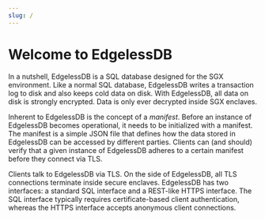 ```yaml
---
slug: /
---
```


# Welcome to EdgelessDB

In a nutshell, EdgelessDB is a SQL database designed for the SGX environment. Like a normal SQL database, EdgelessDB writes a transaction log to disk and also keeps cold data on disk. With EdgelessDB, all data on disk is strongly encrypted. Data is only ever decrypted inside SGX enclaves.

Inherent to EdgelessDB is the concept of a *manifest*. Before an instance of EdgelessDB becomes operational, it needs to be initialized with a manifest. The manifest is a simple JSON file that defines how the data stored in EdgelessDB can be accessed by different parties. Clients can (and should) verify that a given instance of EdgelessDB adheres to a certain manifest before they connect via TLS.

Clients talk to EdgelessDB via TLS. On the side of EdgelessDB, all TLS connections terminate inside secure enclaves. EdgelessDB has two interfaces: a standard SQL interface and a REST-like HTTPS interface. The SQL interface typically requires certificate-based client authentication, whereas the HTTPS interface accepts anonymous client connections.
